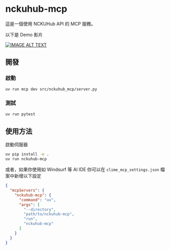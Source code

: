 # nckuhub-mcp

這是一個使用 NCKUHub API 的 MCP 服務。

以下是 Demo 影片

[![IMAGE ALT TEXT](https://img.youtube.com/vi/ER6fYSY3aVE/0.jpg)](https://www.youtube.com/watch?v=ER6fYSY3aVE)

## 開發


### 啟動

```bash
uv run mcp dev src/nckuhub_mcp/server.py
```

### 測試

```bash
uv run pytest
```

## 使用方法

啟動伺服器

```bash
uv pip install -e .
uv run nckuhub-mcp
```

或者，如果你使用如 Windsurf 等 AI IDE
你可以在 `clime_mcp_settings.json` 檔案中新增以下設定

```json
{
  "mcpServers": {
    "nckuhub-mcp": {
      "command": "uv",
      "args": [
        "--directory",
        "path/to/nckuhub-mcp",
        "run",
        "nckuhub-mcp"
      ]
    }
  }
}
```